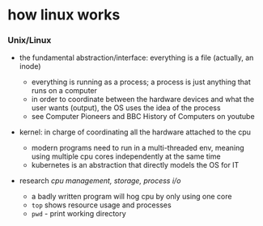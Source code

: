 # how linux works
### Unix/Linux 
 * the fundamental abstraction/interface: everything is a file (actually, an inode)
   * everything is running as a process; a process is just anything that runs on a computer
   * in order to coordinate between the hardware devices and what the user wants (output), the OS uses the idea of the process
   * see Computer Pioneers and BBC History of Computers on youtube

 * kernel: in charge of coordinating all the hardware attached to the cpu
   * modern programs need to run in a multi-threaded env, meaning using multiple cpu cores independently at the same time
   * kubernetes is an abstraction that directly models the OS for IT 

* research _cpu management, storage, process i/o_
  * a badly written program will hog cpu by only using one core
  * `top` shows resource usage and processes
  * `pwd` - print working directory
